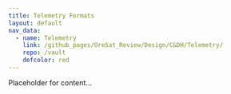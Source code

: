 ```yaml
---
title: Telemetry Formats
layout: default
nav_data:
  - name: Telemetry
    link: /github_pages/OreSat_Review/Design/C&DH/Telemetry/
    repo: /vault
    defcolor: red
---
```



Placeholder for content...
